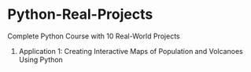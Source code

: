 # Python-Real-Projects
Complete Python Course with 10 Real-World Projects
1. Application 1: Creating Interactive Maps of Population and Volcanoes Using Python







